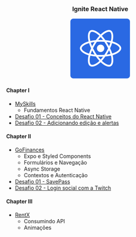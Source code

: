 <h3 align="center">Ignite React Native</h3>
<p align="center">
  <img alt="logo" title="logo" src=".github/logo.svg" >
</p>

#### Chapter I

- [MySkills](https://github.com/FelipeBrenner/ignite-react-native/tree/master/myskills)
  - Fundamentos React Native
- [Desafio 01 - Conceitos do React Native](https://github.com/FelipeBrenner/ignite-react-native/tree/master/desafios/todo)
- [Desafio 02 - Adicionando edição e alertas](https://github.com/FelipeBrenner/ignite-react-native/tree/master/desafios/todo-complementar)

#### Chapter II

- [GoFinances](https://github.com/FelipeBrenner/ignite-react-native/tree/master/gofinances)
  - Expo e Styled Components
  - Formulários e Navegação
  - Async Storage
  - Contextos e Autenticação
- [Desafio 01 - SavePass](https://github.com/FelipeBrenner/ignite-react-native/tree/master/desafios/savepass)
- [Desafio 02 - Login social com a Twitch](https://github.com/FelipeBrenner/ignite-react-native/tree/master/desafios/stream-data-twitch)

#### Chapter III

- [RentX](https://github.com/FelipeBrenner/ignite-react-native/tree/master/rentx)
  - Consumindo API
  - Animações
